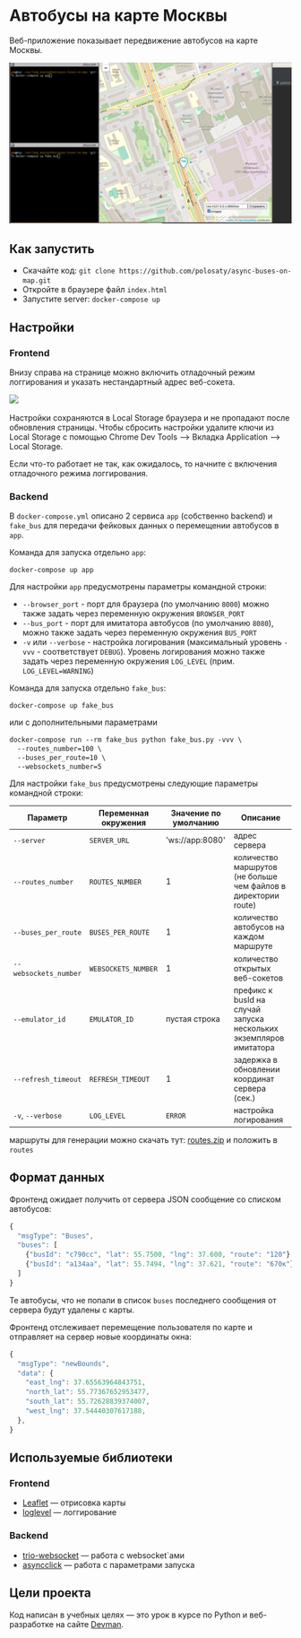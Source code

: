 # Автобусы на карте Москвы

Веб-приложение показывает передвижение автобусов на карте Москвы.

<img src="screenshots/demo.gif">

## Как запустить

- Скачайте код: `git clone https://github.com/polosaty/async-buses-on-map.git`
- Откройте в браузере файл `index.html`
- Запустите server: `docker-compose up`

## Настройки

### Frontend

Внизу справа на странице можно включить отладочный режим логгирования и указать нестандартный адрес веб-сокета.

<img src="screenshots/settings.png">

Настройки сохраняются в Local Storage браузера и не пропадают после обновления страницы. Чтобы сбросить настройки удалите ключи из Local Storage с помощью Chrome Dev Tools —> Вкладка Application —> Local Storage.

Если что-то работает не так, как ожидалось, то начните с включения отладочного режима логгирования.

### Backend

В `docker-compose.yml` описано 2 сервиса `app` (собственно backend) и `fake_bus` для передачи фейковых данных о перемещении автобусов в `app`.

Команда для запуска отдельно `app`:
```shell
docker-compose up app
```
Для настройки `app` предусмотрены параметры командной строки:
- `--browser_port` - порт для браузера (по умолчанию `8000`) можно также задать через переменную окружения `BROWSER_PORT`
- `--bus_port` - порт для имитатора автобусов (по умолчанию `8080`), можно также задать через переменную окружения `BUS_PORT`
- `-v` или `--verbose` - настройка логирования (максимальный уровень `-vvv` - соответствует `DEBUG`).
Уровень логирования можно также задать через переменную окружения `LOG_LEVEL` (прим. `LOG_LEVEL=WARNING`)

Команда для запуска отдельно `fake_bus`:
```shell
docker-compose up fake_bus
```
или с дополнительными параметрами
```shell
docker-compose run --rm fake_bus python fake_bus.py -vvv \
  --routes_number=100 \
  --buses_per_route=10 \
  --websockets_number=5
```
Для настройки `fake_bus` предусмотрены следующие параметры командной строки:

| Параметр      | Переменная окружения | Значение по умолчанию | Описание |
| ----------- | ----------- | ----------- | ----------- |
| `--server`            | `SERVER_URL` | 'ws://app:8080' | адрес сервера |
| `--routes_number`     | `ROUTES_NUMBER` | 1 | количество маршрутов (не больше чем файлов в директории route) |
| `--buses_per_route`   | `BUSES_PER_ROUTE` | 1 | количество автобусов на каждом маршруте |
| `--websockets_number` | `WEBSOCKETS_NUMBER` | 1 | количество открытых веб-сокетов |
| `--emulator_id`       | `EMULATOR_ID` | пустая строка | префикс к busId на случай запуска нескольких экземпляров имитатора |
| `--refresh_timeout`   | `REFRESH_TIMEOUT` | 1 | задержка в обновлении координат сервера (сек.) |
| `-v`, `--verbose`     | `LOG_LEVEL` | `ERROR` | настройка логирования |


маршруты для генерации можно скачать тут: [routes.zip](https://dvmn.org/filer/canonical/1569857033/341/) и положить в `routes`

## Формат данных

Фронтенд ожидает получить от сервера JSON сообщение со списком автобусов:

```js
{
  "msgType": "Buses",
  "buses": [
    {"busId": "c790сс", "lat": 55.7500, "lng": 37.600, "route": "120"},
    {"busId": "a134aa", "lat": 55.7494, "lng": 37.621, "route": "670к"},
  ]
}
```

Те автобусы, что не попали в список `buses` последнего сообщения от сервера будут удалены с карты.

Фронтенд отслеживает перемещение пользователя по карте и отправляет на сервер новые координаты окна:

```js
{
  "msgType": "newBounds",
  "data": {
    "east_lng": 37.65563964843751,
    "north_lat": 55.77367652953477,
    "south_lat": 55.72628839374007,
    "west_lng": 37.54440307617188,
  },
}
```



## Используемые библиотеки

### Frontend
- [Leaflet](https://leafletjs.com/) — отрисовка карты
- [loglevel](https://www.npmjs.com/package/loglevel) — логгирование

### Backend
- [trio-websocket](https://pypi.org/project/trio-websocket/) — работа с websocket`ами
- [asyncclick](https://pypi.org/project/asyncclick/) — работа с параметрами запуска

## Цели проекта

Код написан в учебных целях — это урок в курсе по Python и веб-разработке на сайте [Devman](https://dvmn.org).
